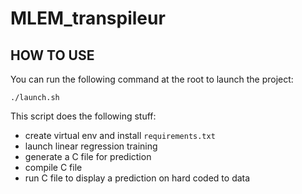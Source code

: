 # MLEM_transpileur

## HOW TO USE

You can run the following command at the root to launch the project:
```shell
./launch.sh
```

This script does the following stuff:
- create virtual env and install ```requirements.txt```
- launch linear regression training
- generate a C file for prediction
- compile C file
- run C file to display a prediction on hard coded to data
